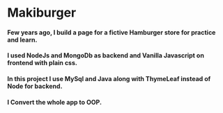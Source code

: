 # Makiburger 
#### Few years ago, I build a page for a fictive Hamburger store for practice and learn.
#### I used NodeJs and MongoDb as backend and Vanilla Javascript on frontend with plain css.
#### In this project I use MySql and Java along with ThymeLeaf instead of Node for backend.
#### I Convert the whole app to OOP.
